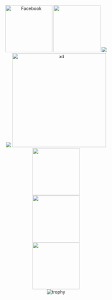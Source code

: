 <div align="center">
<img width="150px" src="https://img.shields.io/badge/-Facebook-1877f2?style=for-the-badge&logo=facebook&logoColor=white" alt="Facebook" />
<img width="150px" src="https://img.shields.io/static/v1?label=BackEnd&message=Dev&color=crimson&style=flat-square">
<img src="https://img.shields.io/github/followers/ryugenxd?color=crimson&logo=github&style=for-the-badge">
<br>
<img src="https://github-readme-streak-stats.herokuapp.com/?user=ryugenxd&theme=dark">
<img width="300px"  src="https://i.pinimg.com/originals/b4/b1/64/b4b1640525ecadfa1030e6096f3ec842.gif" alt="xd">
<br>
   <a href="https://www.facebook.com/wRyZ.freands.158.watded.daww">
      
</a>
<img width="150px" src="https://img.shields.io/badge/javascript%20-%23323330.svg?&style=for-the-badge&logo=javascript&logoColor=%23F7DF1E" />
</br>
<img width="150px" src="https://img.shields.io/badge/PHP-777BB4?style=for-the-badge&logo=php&logoColor=white" />
</br>
<img width="150px" src="https://img.shields.io/badge/Laravel-FF2D20?style=for-the-badge&logo=laravel&logoColor=white" />
</br>
<img title="trophy" src="https://github-profile-trophy.vercel.app/?username=ryugenxd&theme=radical">  
</div>
